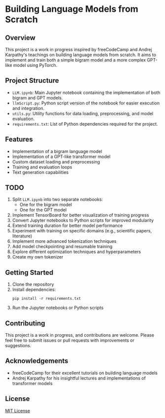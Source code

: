 # Building Language Models from Scratch

## Overview

This project is a work in progress inspired by freeCodeCamp and Andrej Karpathy's teachings on building language models from scratch. It aims to implement and train both a simple bigram model and a more complex GPT-like model using PyTorch.

## Project Structure

- `LLM.ipynb`: Main Jupyter notebook containing the implementation of both bigram and GPT models.
- `llmScript.py`: Python script version of the notebook for easier execution and integration.
- `utils.py`: Utility functions for data loading, preprocessing, and model evaluation.
- `requirements.txt`: List of Python dependencies required for the project.

## Features

- Implementation of a bigram language model
- Implementation of a GPT-like transformer model
- Custom dataset loading and preprocessing
- Training and evaluation loops
- Text generation capabilities

## TODO

1. Split `LLM.ipynb` into two separate notebooks:
   - One for the bigram model
   - One for the GPT model
2. Implement TensorBoard for better visualization of training progress
3. Convert Jupyter notebooks to Python scripts for improved modularity
4. Extend training duration for better model performance
5. Experiment with training on specific domains (e.g., scientific papers, literature)
6. Implement more advanced tokenization techniques
7. Add model checkpointing and resumable training
8. Explore different optimization techniques and hyperparameters
9. Create my own tokenizer

## Getting Started

1. Clone the repository
2. Install dependencies:
   ```
   pip install -r requirements.txt
   ```
3. Run the Jupyter notebooks or Python scripts

## Contributing

This project is a work in progress, and contributions are welcome. Please feel free to submit issues or pull requests with improvements or suggestions.

## Acknowledgements

- freeCodeCamp for their excellent tutorials on building language models
- Andrej Karpathy for his insightful lectures and implementations of transformer models

## License

[MIT License](LICENSE)